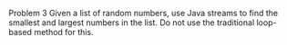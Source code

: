Problem 3
Given a list of random numbers, use Java streams to find the smallest and largest numbers in the list.
Do not use the traditional loop-based method for this.